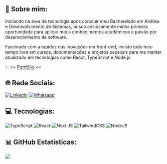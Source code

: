 ## 💫 Sobre mim:

Iniciando na área de tecnologia após concluir meu Bacharelado em Análise e Desenvolvimento de Sistemas, busco ansiosamente minha primeira oportunidade para aplicar meus conhecimentos acadêmicos e paixão por desenvolvimento de software.

Fascinado com a rapidez das inovações em front-end, invisto todo meu tempo livre em cursos, documentações e projetos pessoais para me manter atualizado em tecnologias como React, TypeScript e Node.js.

✨ >> [Portfólio](https://vitorgomes.vercel.app/) <<

## 🌐 Rede Sociais:

[![LinkedIn](https://img.shields.io/badge/LinkedIn-%230077B5.svg?logo=linkedin&logoColor=white)](https://www.linkedin.com/in/vitorgms/) [![Whatsapp](https://img.shields.io/badge/WhatsApp-25D366?logo=whatsapp&logoColor=white)](https://wa.me/5518991222161)

## 💻 Tecnologias:

![TypeScript](https://img.shields.io/badge/typescript-%23007ACC.svg?style=for-the-badge&logo=typescript&logoColor=white) ![React](https://img.shields.io/badge/react-%2320232a.svg?style=for-the-badge&logo=react&logoColor=%2361DAFB) ![Next JS](https://img.shields.io/badge/Next-black?style=for-the-badge&logo=next.js&logoColor=white) ![TailwindCSS](https://img.shields.io/badge/tailwindcss-%2338B2AC.svg?style=for-the-badge&logo=tailwind-css&logoColor=white) ![NodeJS](https://img.shields.io/badge/node.js-6DA55F?style=for-the-badge&logo=node.js&logoColor=white) <!-- ![Fastify](https://img.shields.io/badge/fastify-%23000000.svg?style=for-the-badge&logo=fastify&logoColor=white) ![Prisma](https://img.shields.io/badge/Prisma-2D3748.svg?style=for-the-badge&logo=Prisma&logoColor=white) -->

## 📊 GitHub Estatísticas:

![](https://github-readme-stats.vercel.app/api/top-langs/?username=devrjs&theme=dark&hide_border=false&include_all_commits=false&count_private=false&layout=compact)
